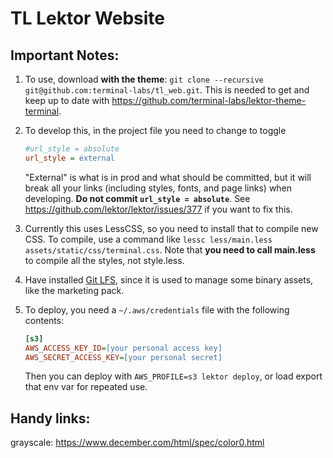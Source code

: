 # TL Lektor Website

## Important Notes:

1. To use, download **with the theme**: `git clone --recursive git@github.com:terminal-labs/tl_web.git`. This is needed to get and keep up to date with https://github.com/terminal-labs/lektor-theme-terminal.
1. To develop this, in the project file you need to change to toggle

    ```ini
    #url_style = absolute
    url_style = external
    ```

    "External" is what is in prod and what should be committed, but it will break all your links (including styles, fonts, and page links) when developing. **Do not commit `url_style = absolute`**. See https://github.com/lektor/lektor/issues/377 if you want to fix this.

1. Currently this uses LessCSS, so you need to install that to compile new CSS. To compile, use a command like `lessc less/main.less assets/static/css/terminal.css`. Note that **you need to call main.less** to compile all the styles, not style.less.
1. Have installed [Git LFS](https://git-lfs.github.com/), since it is used to manage some binary assets, like the marketing pack.
1. To deploy, you need a `~/.aws/credentials` file with the following contents:

    ```ini
    [s3]
    AWS_ACCESS_KEY_ID=[your personal access key]
    AWS_SECRET_ACCESS_KEY=[your personal secret]
    ```

    Then you can deploy with `AWS_PROFILE=s3 lektor deploy`, or load export that env var for repeated use.

## Handy links:

grayscale: https://www.december.com/html/spec/color0.html
